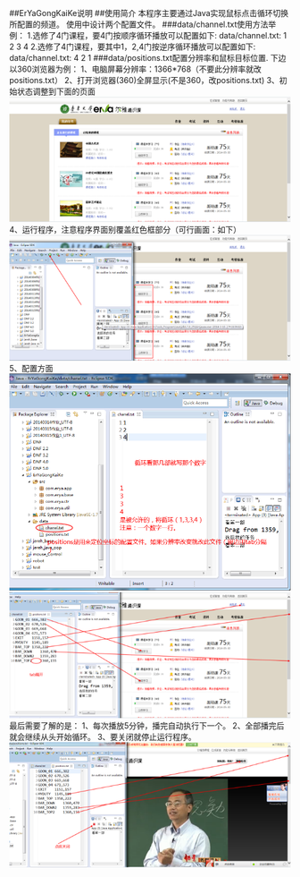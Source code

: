 ##ErYaGongKaiKe说明
##使用简介
	本程序主要通过Java实现鼠标点击循环切换所配置的频道。
	使用中设计两个配置文件。
###data/channel.txt使用方法举例：
1.选修了4门课程，要4门按顺序循环播放可以配置如下:
	data/channel.txt:
	1
	2
	3
	4
2.选修了4门课程，要其中1，2,4门按逆序循环播放可以配置如下:
	data/channel.txt:
	4
	2
	1
###data/positions.txt配置分辨率和鼠标目标位置.
下边以360浏览器为例：
1、电脑屏幕分辨率：1366*768（不要此分辨率就改positions.txt）
2、打开浏览器(360)全屏显示(不是360，改positions.txt)
3、初始状态调整到下面的页面
<img src="./imgs/img1.png">
4、运行程序，注意程序界面别覆盖红色框部分（可行画面：如下）
<img src="./imgs/img2.png">
5、配置方面
<img src="./imgs/img3.png">
<img src="./imgs/img4.png">
最后需要了解的是：
1、每次播放5分钟，播完自动执行下一个。
2、全部播完后就会继续从头开始循环。
3、要关闭就停止运行程序。
<img src="./imgs/img5.png">